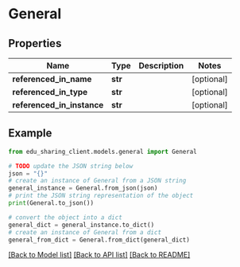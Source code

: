 # General


## Properties

Name | Type | Description | Notes
------------ | ------------- | ------------- | -------------
**referenced_in_name** | **str** |  | [optional] 
**referenced_in_type** | **str** |  | [optional] 
**referenced_in_instance** | **str** |  | [optional] 

## Example

```python
from edu_sharing_client.models.general import General

# TODO update the JSON string below
json = "{}"
# create an instance of General from a JSON string
general_instance = General.from_json(json)
# print the JSON string representation of the object
print(General.to_json())

# convert the object into a dict
general_dict = general_instance.to_dict()
# create an instance of General from a dict
general_from_dict = General.from_dict(general_dict)
```
[[Back to Model list]](../README.md#documentation-for-models) [[Back to API list]](../README.md#documentation-for-api-endpoints) [[Back to README]](../README.md)


